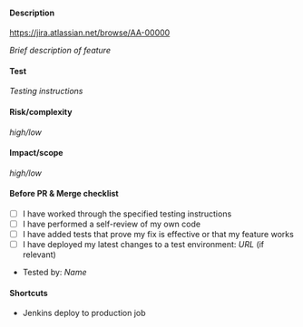 #### Description
https://jira.atlassian.net/browse/AA-00000

_Brief description of feature_

#### Test
_Testing instructions_

#### Risk/complexity
_high/low_

#### Impact/scope
_high/low_

#### Before PR & Merge checklist
- [ ] I have worked through the specified testing instructions
- [ ] I have performed a self-review of my own code
- [ ] I have added tests that prove my fix is effective or that my feature works
- [ ] I have deployed my latest changes to a test environment: _URL_ (if relevant) 

- Tested by: _Name_


#### Shortcuts
- Jenkins deploy to production job
